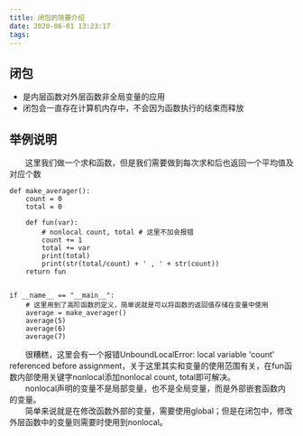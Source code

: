 ```yaml
---
title: 闭包的简要介绍
date: 2020-06-01 13:23:17
tags:
---
```

## 闭包
   - 是内层函数对外层函数非全局变量的应用
   - 闭包会一直存在计算机内存中，不会因为函数执行的结束而释放

## 举例说明
&emsp;&emsp;这里我们做一个求和函数，但是我们需要做到每次求和后也返回一个平均值及对应个数
```
def make_averager():
    count = 0
    total = 0

    def fun(var):
        # nonlocal count, total # 这里不加会报错
        count += 1
        total += var
        print(total)
        print(str(total/count) + ' , ' + str(count))
    return fun


if __name__ == "__main__":
    # 这里用到了高阶函数的定义，简单说就是可以将函数的返回值存储在变量中使用
    average = make_averager()
    average(5)
    average(6)
    average(7)
```
&emsp;&emsp;很糟糕，这里会有一个报错UnboundLocalError: local variable 'count' referenced before assignment，关于这里其实和变量的使用范围有关，在fun函数内部使用关键字nonlocal添加nonlocal count, total即可解决。   
&emsp;&emsp;nonlocal声明的变量不是局部变量，也不是全局变量，而是外部嵌套函数内的变量。   
&emsp;&emsp;简单来说就是在修改函数外部的变量，需要使用global；但是在闭包中，修改外层函数中的变量则需要时使用到nonlocal。